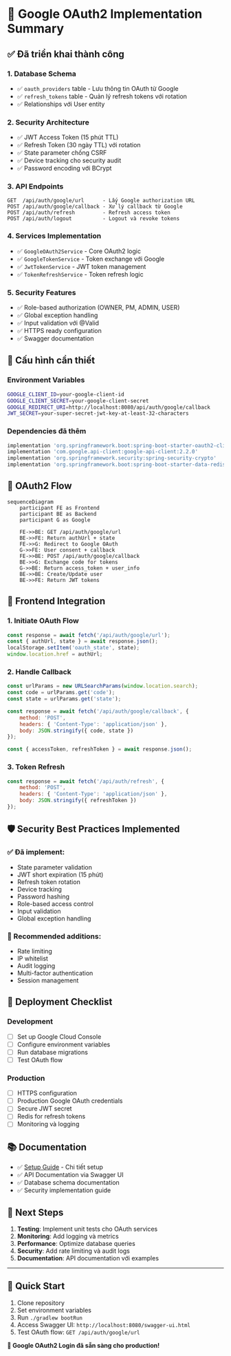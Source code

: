 # 🚀 Google OAuth2 Implementation Summary

## ✅ Đã triển khai thành công

### 1. **Database Schema**
- ✅ `oauth_providers` table - Lưu thông tin OAuth từ Google
- ✅ `refresh_tokens` table - Quản lý refresh tokens với rotation
- ✅ Relationships với User entity

### 2. **Security Architecture**
- ✅ JWT Access Token (15 phút TTL)
- ✅ Refresh Token (30 ngày TTL) với rotation
- ✅ State parameter chống CSRF
- ✅ Device tracking cho security audit
- ✅ Password encoding với BCrypt

### 3. **API Endpoints**
```
GET  /api/auth/google/url      - Lấy Google authorization URL
POST /api/auth/google/callback - Xử lý callback từ Google
POST /api/auth/refresh         - Refresh access token
POST /api/auth/logout          - Logout và revoke tokens
```

### 4. **Services Implementation**
- ✅ `GoogleOAuth2Service` - Core OAuth2 logic
- ✅ `GoogleTokenService` - Token exchange với Google
- ✅ `JwtTokenService` - JWT token management
- ✅ `TokenRefreshService` - Token refresh logic

### 5. **Security Features**
- ✅ Role-based authorization (OWNER, PM, ADMIN, USER)
- ✅ Global exception handling
- ✅ Input validation với @Valid
- ✅ HTTPS ready configuration
- ✅ Swagger documentation

## 🔧 Cấu hình cần thiết

### Environment Variables
```bash
GOOGLE_CLIENT_ID=your-google-client-id
GOOGLE_CLIENT_SECRET=your-google-client-secret
GOOGLE_REDIRECT_URI=http://localhost:8080/api/auth/google/callback
JWT_SECRET=your-super-secret-jwt-key-at-least-32-characters
```

### Dependencies đã thêm
```gradle
implementation 'org.springframework.boot:spring-boot-starter-oauth2-client'
implementation 'com.google.api-client:google-api-client:2.2.0'
implementation 'org.springframework.security:spring-security-crypto'
implementation 'org.springframework.boot:spring-boot-starter-data-redis'
```

## 🔄 OAuth2 Flow

```mermaid
sequenceDiagram
    participant FE as Frontend
    participant BE as Backend
    participant G as Google
    
    FE->>BE: GET /api/auth/google/url
    BE->>FE: Return authUrl + state
    FE->>G: Redirect to Google OAuth
    G->>FE: User consent + callback
    FE->>BE: POST /api/auth/google/callback
    BE->>G: Exchange code for tokens
    G->>BE: Return access_token + user_info
    BE->>BE: Create/Update user
    BE->>FE: Return JWT tokens
```

## 📱 Frontend Integration

### 1. Initiate OAuth Flow
```javascript
const response = await fetch('/api/auth/google/url');
const { authUrl, state } = await response.json();
localStorage.setItem('oauth_state', state);
window.location.href = authUrl;
```

### 2. Handle Callback
```javascript
const urlParams = new URLSearchParams(window.location.search);
const code = urlParams.get('code');
const state = urlParams.get('state');

const response = await fetch('/api/auth/google/callback', {
    method: 'POST',
    headers: { 'Content-Type': 'application/json' },
    body: JSON.stringify({ code, state })
});

const { accessToken, refreshToken } = await response.json();
```

### 3. Token Refresh
```javascript
const response = await fetch('/api/auth/refresh', {
    method: 'POST',
    headers: { 'Content-Type': 'application/json' },
    body: JSON.stringify({ refreshToken })
});
```

## 🛡️ Security Best Practices Implemented

### ✅ Đã implement:
- State parameter validation
- JWT short expiration (15 phút)
- Refresh token rotation
- Device tracking
- Password hashing
- Role-based access control
- Input validation
- Global exception handling

### 🔄 Recommended additions:
- Rate limiting
- IP whitelist
- Audit logging
- Multi-factor authentication
- Session management

## 🚀 Deployment Checklist

### Development
- [ ] Set up Google Cloud Console
- [ ] Configure environment variables
- [ ] Run database migrations
- [ ] Test OAuth flow

### Production
- [ ] HTTPS configuration
- [ ] Production Google OAuth credentials
- [ ] Secure JWT secret
- [ ] Redis for refresh tokens
- [ ] Monitoring và logging

## 📚 Documentation

- ✅ [Setup Guide](./GOOGLE_OAUTH2_SETUP.md) - Chi tiết setup
- ✅ API Documentation via Swagger UI
- ✅ Database schema documentation
- ✅ Security implementation guide

## 🎯 Next Steps

1. **Testing**: Implement unit tests cho OAuth services
2. **Monitoring**: Add logging và metrics
3. **Performance**: Optimize database queries
4. **Security**: Add rate limiting và audit logs
5. **Documentation**: API documentation với examples

---

## 🔗 Quick Start

1. Clone repository
2. Set environment variables
3. Run `./gradlew bootRun`
4. Access Swagger UI: `http://localhost:8080/swagger-ui.html`
5. Test OAuth flow: `GET /api/auth/google/url`

**🎉 Google OAuth2 Login đã sẵn sàng cho production!**